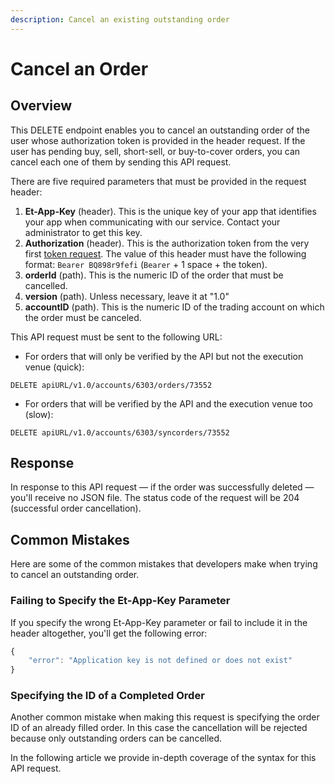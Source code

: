 ```yaml
---
description: Cancel an existing outstanding order
---
```


# Cancel an Order

## Overview

This DELETE endpoint enables you to cancel an outstanding order of the user whose authorization token is provided in the header request. If the user has pending buy, sell, short-sell, or buy-to-cover orders, you can cancel each one of them by sending this API request.

There are five required parameters that must be provided in the request header:

1. **Et-App-Key** \(header\). This is the unique key of your app that identifies your app when communicating with our service. Contact your administrator to get this key.
2. **Authorization** \(header\). This is the authorization token from the very first [token request](../../authentication/requesting-tokens/). The value of this header must have the following format: `Bearer BQ898r9fefi` \(`Bearer` + 1 space + the token\).
3. **orderId** \(path\). This is the numeric ID of the order that must be cancelled. 
4. **version** \(path\). Unless necessary, leave it at "1.0"
5. **accountID** \(path\). This is the numeric ID of the trading account on which the order must be canceled.

This API request must be sent to the following URL:

* For orders that will only be verified by the API but not the execution venue \(quick\):

```text
DELETE apiURL/v1.0/accounts/6303/orders/73552
```

* For orders that will be verified by the API and the execution venue too \(slow\):

```text
DELETE apiURL/v1.0/accounts/6303/syncorders/73552
```

## Response

In response to this API request — if the order was successfully deleted — you'll receive no JSON file. The status code of the request will be 204 \(successful order cancellation\).

## Common Mistakes

Here are some of the common mistakes that developers make when trying to cancel an outstanding order.

### Failing to Specify the Et-App-Key Parameter

If you specify the wrong Et-App-Key parameter or fail to include it in the header altogether, you'll get the following error:

```javascript
{
    "error": "Application key is not defined or does not exist"
}
```

### Specifying the ID of a Completed Order

Another common mistake when making this request is specifying the order ID of an already filled order. In this case the cancellation will be rejected because only outstanding orders can be cancelled.

In the following article we provide in-depth coverage of the syntax for this API request.

